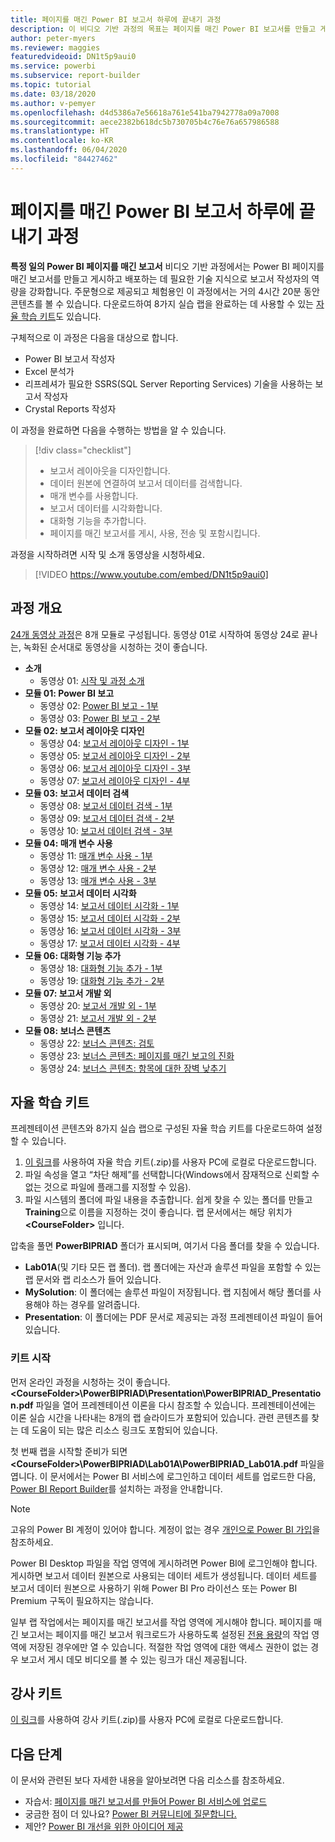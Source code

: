 ```yaml
---
title: 페이지를 매긴 Power BI 보고서 하루에 끝내기 과정
description: 이 비디오 기반 과정의 목표는 페이지를 매긴 Power BI 보고서를 만들고 게시하고 배포하는 데 필요한 기술 지식으로 보고서 작성자의 역량을 강화하는 것입니다.
author: peter-myers
ms.reviewer: maggies
featuredvideoid: DN1t5p9aui0
ms.service: powerbi
ms.subservice: report-builder
ms.topic: tutorial
ms.date: 03/18/2020
ms.author: v-pemyer
ms.openlocfilehash: d4d5386a7e56618a761e541ba7942778a09a7008
ms.sourcegitcommit: aece2382b618dc5b730705b4c76e76a657986588
ms.translationtype: HT
ms.contentlocale: ko-KR
ms.lasthandoff: 06/04/2020
ms.locfileid: "84427462"
---
```

# <a name="power-bi-paginated-reports-in-a-day-course"></a>페이지를 매긴 Power BI 보고서 하루에 끝내기 과정

**특정 일의 Power BI 페이지를 매긴 보고서** 비디오 기반 과정에서는 Power BI 페이지를 매긴 보고서를 만들고 게시하고 배포하는 데 필요한 기술 지식으로 보고서 작성자의 역량을 강화합니다. 주문형으로 제공되고 체험용인 이 과정에서는 거의 4시간 20분 동안 콘텐츠를 볼 수 있습니다. 다운로드하여 8가지 실습 랩을 완료하는 데 사용할 수 있는 [자율 학습 키트](#self-study-kit)도 있습니다.

구체적으로 이 과정은 다음을 대상으로 합니다.

- Power BI 보고서 작성자
- Excel 분석가
- 리프레셔가 필요한 SSRS(SQL Server Reporting Services) 기술을 사용하는 보고서 작성자
- Crystal Reports 작성자

이 과정을 완료하면 다음을 수행하는 방법을 알 수 있습니다.

> [!div class="checklist"]
> - 보고서 레이아웃을 디자인합니다.
> - 데이터 원본에 연결하여 보고서 데이터를 검색합니다.
> - 매개 변수를 사용합니다.
> - 보고서 데이터를 시각화합니다.
> - 대화형 기능을 추가합니다.
> - 페이지를 매긴 보고서를 게시, 사용, 전송 및 포함시킵니다.

과정을 시작하려면 시작 및 소개 동영상을 시청하세요.

> [!VIDEO https://www.youtube.com/embed/DN1t5p9aui0]

## <a name="course-outline"></a>과정 개요

[24개 동영상 과정](https://www.youtube.com/playlist?list=PL1N57mwBHtN1icIhpjQOaRL8r9G-wytpT)은 8개 모듈로 구성됩니다. 동영상 01로 시작하여 동영상 24로 끝나는, 녹화된 순서대로 동영상을 시청하는 것이 좋습니다.

- **소개**
  - 동영상 01: [시작 및 과정 소개](https://www.youtube.com/watch?v=DN1t5p9aui0&list=PL1N57mwBHtN1icIhpjQOaRL8r9G-wytpT)
- **모듈 01: Power BI 보고**
  - 동영상 02: [Power BI 보고 - 1부](https://www.youtube.com/watch?v=s6Amctk3Z_g&list=PL1N57mwBHtN1icIhpjQOaRL8r9G-wytpT)
  - 동영상 03: [Power BI 보고 - 2부](https://www.youtube.com/watch?v=jXTiYJKw1Rs&list=PL1N57mwBHtN1icIhpjQOaRL8r9G-wytpT)
- **모듈 02: 보고서 레이아웃 디자인**
  - 동영상 04: [보고서 레이아웃 디자인 - 1부](https://www.youtube.com/watch?v=EjHANN3rGNs&list=PL1N57mwBHtN1icIhpjQOaRL8r9G-wytpT)
  - 동영상 05: [보고서 레이아웃 디자인 - 2부](https://www.youtube.com/watch?v=2CZIrJU_HZU&list=PL1N57mwBHtN1icIhpjQOaRL8r9G-wytpT)
  - 동영상 06: [보고서 레이아웃 디자인 - 3부](https://www.youtube.com/watch?v=eaFFzkT6pxE&list=PL1N57mwBHtN1icIhpjQOaRL8r9G-wytpT)
  - 동영상 07: [보고서 레이아웃 디자인 - 4부](https://www.youtube.com/watch?v=0z576TI27Vg&list=PL1N57mwBHtN1icIhpjQOaRL8r9G-wytpT)
- **모듈 03: 보고서 데이터 검색**
  - 동영상 08: [보고서 데이터 검색 - 1부](https://www.youtube.com/watch?v=SHGTTYXtio0&list=PL1N57mwBHtN1icIhpjQOaRL8r9G-wytpT)
  - 동영상 09: [보고서 데이터 검색 - 2부](https://www.youtube.com/watch?v=1Dzd9wb7XUY&list=PL1N57mwBHtN1icIhpjQOaRL8r9G-wytpT)
  - 동영상 10: [보고서 데이터 검색 - 3부](https://www.youtube.com/watch?v=OFXG7sl5L2o&list=PL1N57mwBHtN1icIhpjQOaRL8r9G-wytpT)
- **모듈 04: 매개 변수 사용**
  - 동영상 11: [매개 변수 사용 - 1부](https://www.youtube.com/watch?v=o7WaK88kheA&list=PL1N57mwBHtN1icIhpjQOaRL8r9G-wytpT)
  - 동영상 12: [매개 변수 사용 - 2부](https://www.youtube.com/watch?v=okj6wO72clQ&list=PL1N57mwBHtN1icIhpjQOaRL8r9G-wytpT)
  - 동영상 13: [매개 변수 사용 - 3부](https://www.youtube.com/watch?v=13-6sWIRD74&list=PL1N57mwBHtN1icIhpjQOaRL8r9G-wytpT)
- **모듈 05: 보고서 데이터 시각화**
  - 동영상 14: [보고서 데이터 시각화 - 1부](https://www.youtube.com/watch?v=b4TxBBtOWSw&list=PL1N57mwBHtN1icIhpjQOaRL8r9G-wytpT)
  - 동영상 15: [보고서 데이터 시각화 - 2부](https://www.youtube.com/watch?v=JhEa_TugXeE&list=PL1N57mwBHtN1icIhpjQOaRL8r9G-wytpT)
  - 동영상 16: [보고서 데이터 시각화 - 3부](https://www.youtube.com/watch?v=dliLsRvQB-c&list=PL1N57mwBHtN1icIhpjQOaRL8r9G-wytpT)
  - 동영상 17: [보고서 데이터 시각화 - 4부](https://www.youtube.com/watch?v=5yHxuRRP_eU&list=PL1N57mwBHtN1icIhpjQOaRL8r9G-wytpT)
- **모듈 06: 대화형 기능 추가**
  - 동영상 18: [대화형 기능 추가 - 1부](https://www.youtube.com/watch?v=LInMHpTEaI0&list=PL1N57mwBHtN1icIhpjQOaRL8r9G-wytpT)
  - 동영상 19: [대화형 기능 추가 - 2부](https://www.youtube.com/watch?v=b_pr1xsbRJc&list=PL1N57mwBHtN1icIhpjQOaRL8r9G-wytpT)
- **모듈 07: 보고서 개발 외**
  - 동영상 20: [보고서 개발 외 - 1부](https://www.youtube.com/watch?v=1CgDVDslwvs&list=PL1N57mwBHtN1icIhpjQOaRL8r9G-wytpT)
  - 동영상 21: [보고서 개발 외 - 2부](https://www.youtube.com/watch?v=KRwtl7h0ynI&list=PL1N57mwBHtN1icIhpjQOaRL8r9G-wytpT)
- **모듈 08: 보너스 콘텐츠**
  - 동영상 22: [보너스 콘텐츠: 검토](https://www.youtube.com/watch?v=w5zlJ8BodxI&list=PL1N57mwBHtN1icIhpjQOaRL8r9G-wytpT)
  - 동영상 23: [보너스 콘텐츠: 페이지를 매긴 보고의 진화](https://www.youtube.com/watch?v=pevpai65MvY&list=PL1N57mwBHtN1icIhpjQOaRL8r9G-wytpT)
  - 동영상 24: [보너스 콘텐츠: 항목에 대한 장벽 낮추기](https://www.youtube.com/watch?v=vu32LfckCt8&list=PL1N57mwBHtN1icIhpjQOaRL8r9G-wytpT)

## <a name="self-study-kit"></a>자율 학습 키트

프레젠테이션 콘텐츠와 8가지 실습 랩으로 구성된 자율 학습 키트를 다운로드하여 설정할 수 있습니다.

1. [이 링크](https://aka.ms/priad-student)를 사용하여 자율 학습 키트(.zip)를 사용자 PC에 로컬로 다운로드합니다.
1. 파일 속성을 열고 “차단 해제”를 선택합니다(Windows에서 잠재적으로 신뢰할 수 없는 것으로 파일에 플래그를 지정할 수 있음).
1. 파일 시스템의 폴더에 파일 내용을 추출합니다. 쉽게 찾을 수 있는 폴더를 만들고 **Training**으로 이름을 지정하는 것이 좋습니다. 랩 문서에서는 해당 위치가 **&lt;CourseFolder&gt;** 입니다.

압축을 풀면 **PowerBIPRIAD** 폴더가 표시되며, 여기서 다음 폴더를 찾을 수 있습니다.

- **Lab01A**(및 기타 모든 랩 폴더). 랩 폴더에는 자산과 솔루션 파일을 포함할 수 있는 랩 문서와 랩 리소스가 들어 있습니다.
- **MySolution**: 이 폴더에는 솔루션 파일이 저장됩니다. 랩 지침에서 해당 폴더를 사용해야 하는 경우를 알려줍니다.
- **Presentation**: 이 폴더에는 PDF 문서로 제공되는 과정 프레젠테이션 파일이 들어 있습니다.

### <a name="get-started-with-the-kit"></a>키트 시작

먼저 온라인 과정을 시청하는 것이 좋습니다. **&lt;CourseFolder&gt;\PowerBIPRIAD\Presentation\PowerBIPRIAD_Presentation.pdf** 파일을 열어 프레젠테이션 이론을 다시 참조할 수 있습니다. 프레젠테이션에는 이론 실습 시간을 나타내는 8개의 랩 슬라이드가 포함되어 있습니다. 관련 콘텐츠를 찾는 데 도움이 되는 많은 리소스 링크도 포함되어 있습니다.

첫 번째 랩을 시작할 준비가 되면 **&lt;CourseFolder&gt;\PowerBIPRIAD\Lab01A\PowerBIPRIAD_Lab01A.pdf** 파일을 엽니다. 이 문서에서는 Power BI 서비스에 로그인하고 데이터 세트를 업로드한 다음, [Power BI Report Builder](https://aka.ms/pbireportbuilder)를 설치하는 과정을 안내합니다.

> [!NOTE]
> 고유의 Power BI 계정이 있어야 합니다. 계정이 없는 경우 [개인으로 Power BI 가입](../fundamentals/service-self-service-signup-for-power-bi.md)을 참조하세요.
>
> Power BI Desktop 파일을 작업 영역에 게시하려면 Power BI에 로그인해야 합니다. 게시하면 보고서 데이터 원본으로 사용되는 데이터 세트가 생성됩니다. 데이터 세트를 보고서 데이터 원본으로 사용하기 위해 Power BI Pro 라이선스 또는 Power BI Premium 구독이 필요하지는 않습니다.
>
> 일부 랩 작업에서는 페이지를 매긴 보고서를 작업 영역에 게시해야 합니다. 페이지를 매긴 보고서는 페이지를 매긴 보고서 워크로드가 사용하도록 설정된 [전용 용량](../admin/service-premium-what-is.md#dedicated-capacities)의 작업 영역에 저장된 경우에만 열 수 있습니다. 적절한 작업 영역에 대한 액세스 권한이 없는 경우 보고서 게시 데모 비디오를 볼 수 있는 링크가 대신 제공됩니다.

## <a name="instructor-kit"></a>강사 키트

[이 링크](https://aka.ms/priad-instructor)를 사용하여 강사 키트(.zip)를 사용자 PC에 로컬로 다운로드합니다.

## <a name="next-steps"></a>다음 단계

이 문서와 관련된 보다 자세한 내용을 알아보려면 다음 리소스를 참조하세요.

- 자습서:  [페이지를 매긴 보고서를 만들어 Power BI 서비스에 업로드](../paginated-reports/paginated-reports-quickstart-aw.md)
- 궁금한 점이 더 있나요? [Power BI 커뮤니티에 질문합니다.](https://community.powerbi.com/)
- 제안? [Power BI 개선을 위한 아이디어 제공](https://ideas.powerbi.com/)
